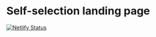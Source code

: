 # Self-selection landing page


[![Netlify Status](https://api.netlify.com/api/v1/badges/f40add06-6f27-4f25-baaf-75d88af3179c/deploy-status)](https://app.netlify.com/sites/rz-ss-landing/deploys)

